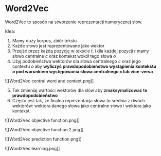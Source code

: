 # Word2Vec

Word2Vec to sposób na stworzenie reprezentacji numerycznej słów.



Idea:

1. Mamy duży korpus, zbiór tekstu
2. Każde słowo jest reprezentowane jako wektor
3. Przejść przez każdą pozycję w tekście $t$, i dla każdej pozycji $t$ mamy słowo centralne $c$ oraz kontekst wokół tego słowa $o$
4. Użyj podobieństwa wektorów dla słowa centralnego $c$ oraz jego contextu $o$ aby **wyliczyć prawdopodobieństwo wystąpienia kontekstu $o$ pod warunkiem występowania słowa centralnego $c$ lub vice-versa**

![[Word2Vec central word and context.png]]

5. Tak zmieniaj wartości wektorów dla słów aby **zmaksymalizować te prawdopodobieństwo**
6. Często jest tak, że finalna reprezentacja słowa to średnia z dwóch wektorów: wektora danego słowa jako centralne słowo i wektora jako kontekst.

![[Word2Vec objective function.png]]

![[Word2Vec objective function 2.png]]

![[Word2Vec prediction function.png]]




![[Word2Vec learning.png]]
